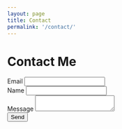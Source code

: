 ```yaml
---
layout: page
title: Contact
permalink: '/contact/'
---
```

<h1> Contact Me </h1>
<div class="row">
  <div class="col-md-6">
    <form action="https://formspree.io/tkwidmer@gmail.com"
          method="POST">
        <label> Email </label>
        <input class="form-control" type="email" name="_replyto">
        <br>
        <label> Name </label>
        <input class="form-control" type="text" name="name">
        <br>
        <label> Message </label>
        <textarea class="form-control" type="text-area" name="message"></textarea>
        <br>
        <input class="btn btn-primary" type="submit" value="Send">
    </form>
  </div>
</div>
